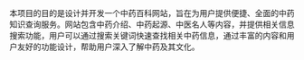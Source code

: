 本项目的目的是设计并开发一个中药百科网站，旨在为用户提供便捷、全面的中药知识查询服务。网站包含中药介绍、中药起源、中医名人等内容，并提供相关信息搜索功能，用户可以通过搜索关键词快速查找相关中药信息，通过丰富的内容和用户友好的功能设计，帮助用户深入了解中药及其文化。

